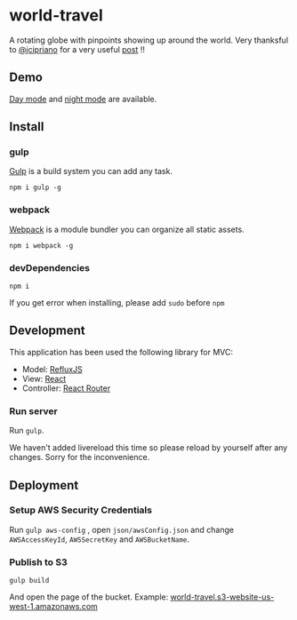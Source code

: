 # world-travel

A rotating globe with pinpoints showing up around the world. Very thanksful to [@jcipriano](https://github.com/jcipriano) for a very useful [post](https://blog.twitter.com/2014/creating-a-realtime-tweet-visualization-in-3-d) !!

## Demo

[Day mode](http://world-travel.s3-website-us-west-1.amazonaws.com/) and [night mode](http://world-travel.s3-website-us-west-1.amazonaws.com/?night=true) are available.

## Install

### gulp

[Gulp](http://gulpjs.com/) is a build system you can add any task.

```npm i gulp -g```

### webpack

[Webpack](http://webpack.github.io/) is a module bundler you can organize all static assets.

```npm i webpack -g```

### devDependencies

```npm i```

If you get error when installing, please add ```sudo``` before ```npm```

## Development

This application has been used the following library for MVC:

- Model: [RefluxJS](https://github.com/spoike/refluxjs)
- View: [React](https://facebook.github.io/react/)
- Controller: [React Router](https://github.com/rackt/react-router)

### Run server

Run ```gulp```.


We haven't added livereload this time so please reload by yourself after any changes. Sorry for the inconvenience.


## Deployment

### Setup AWS Security Credentials

Run ```gulp aws-config``` , open ```json/awsConfig.json``` and change ```AWSAccessKeyId```, ```AWSSecretKey``` and ```AWSBucketName```.


### Publish to S3


```gulp build```

And open the page of the bucket.
Example: [world-travel.s3-website-us-west-1.amazonaws.com](http://world-travel.s3-website-us-west-1.amazonaws.com)